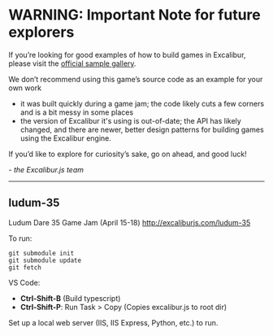 # WARNING: Important Note for future explorers

If you’re looking for good examples of how to build games in Excalibur, please visit the [official sample gallery](https://excaliburjs.com/samples/).

We don’t recommend using this game’s source code as an example for your own work
- it was built quickly during a game jam; the code likely cuts a few corners and is a bit messy in some places
- the version of Excalibur it's using is out-of-date; the API has likely changed, and there are newer, better design patterns for building games using the Excalibur engine.

If you’d like to explore for curiosity’s sake, go on ahead, and good luck!

*- the Excalibur.js team*

---

## ludum-35
Ludum Dare 35 Game Jam (April 15-18) http://excaliburjs.com/ludum-35

To run:

```
git submodule init
git submodule update
git fetch
```

VS Code:

- **Ctrl-Shift-B** (Build typescript)
- **Ctrl-Shift-P**: Run Task > Copy (Copies excalibur.js to root dir)

Set up a local web server (IIS, IIS Express, Python, etc.) to run.
